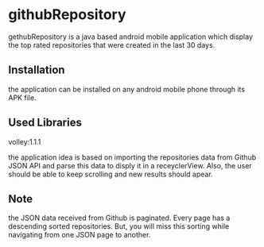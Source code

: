 # githubRepository

gethubRepository is a java based android mobile application which display the top rated repositories that were created in the last 30 days.

## Installation

the application can be installed on any android mobile phone through its APK file.



## Used Libraries

volley:1.1.1

the application idea is based on importing the repositories data from Github JSON API and parse this data to disply it in a receyclerView.
Also, the user should be able to keep scrolling and new results should apear. 

## Note

the JSON data received from Github is paginated. Every page has a descending sorted repositories. But, you will miss this sorting while navigating from
one JSON page to another.

